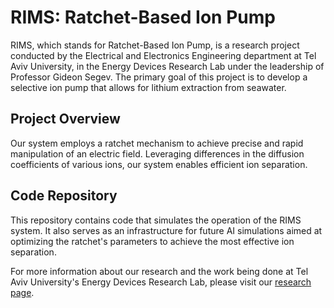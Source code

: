 # RIMS: Ratchet-Based Ion Pump

RIMS, which stands for Ratchet-Based Ion Pump, is a research project conducted by the Electrical and Electronics Engineering department at Tel Aviv University, in the Energy Devices Research Lab under the leadership of Professor Gideon Segev. 
The primary goal of this project is to develop a selective ion pump that allows for lithium extraction from seawater.

## Project Overview

Our system employs a ratchet mechanism to achieve precise and rapid manipulation of an electric field.
Leveraging differences in the diffusion coefficients of various ions, our system enables efficient ion separation. 

## Code Repository

This repository contains code that simulates the operation of the RIMS system. It also serves as an infrastructure for future AI simulations aimed at optimizing the ratchet's parameters to achieve the most effective ion separation.

For more information about our research and the work being done at Tel Aviv University's Energy Devices Research Lab, please visit our [research page](https://www.edlab.sites.tau.ac.il/research).
